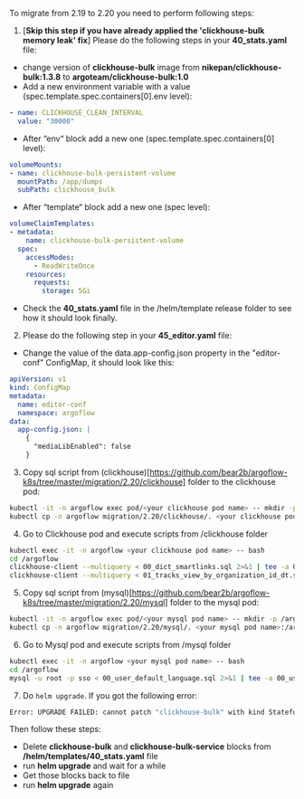 To migrate from 2.19 to 2.20 you need to perform following steps:
1. [**Skip this step if you have already applied the 'clickhouse-bulk memory leak' fix**] 
Please do the following steps in your **40_stats.yaml** file:
- change version of **clickhouse-bulk** image from **nikepan/clickhouse-bulk:1.3.8** to **argoteam/clickhouse-bulk:1.0**
- Add a new environment variable with a value (spec.template.spec.containers[0].env level):
```yaml
- name: CLICKHOUSE_CLEAN_INTERVAL
  value: "30000"
```
- After “env“ block add a new one (spec.template.spec.containers[0] level):
```yaml
volumeMounts:
- name: clickhouse-bulk-persistent-volume
  mountPath: /app/dumps
  subPath: clickhouse_bulk
```
- After “template“ block add a new one (spec level):
```yaml
volumeClaimTemplates:
- metadata:
    name: clickhouse-bulk-persistent-volume
  spec:
    accessModes:
      - ReadWriteOnce
    resources:
      requests:
        storage: 5Gi
```
- Check the **40_stats.yaml** file in the /helm/template release folder to see how it should look finally. 

2. Please do the following step in your **45_editor.yaml** file:
- Change the value of the data.app-config.json property in the "editor-conf" ConfigMap, it should look like this:
```yaml
apiVersion: v1
kind: ConfigMap
metadata:
  name: editor-conf
  namespace: argoflow
data:
  app-config.json: |
    {
      "mediaLibEnabled": false
    }
```

3. Copy sql script from (clickhouse)[https://github.com/bear2b/argoflow-k8s/tree/master/migration/2.20/clickhouse] folder to the clickhouse pod:
```bash
kubectl -it -n argoflow exec pod/<your clickhouse pod name> -- mkdir -p /argoflow
kubectl cp -n argoflow migration/2.20/clickhouse/. <your clickhouse pod name>:/argoflow/.
```

4. Go to Clickhouse pod and execute scripts from /clickhouse folder
```bash
kubectl exec -it -n argoflow <your clickhouse pod name> -- bash
cd /argoflow
clickhouse-client --multiquery < 00_dict_smartlinks.sql 2>&1 | tee -a 00_dict_smartlinks.txt
clickhouse-client --multiquery < 01_tracks_view_by_organization_id_dt.sql 2>&1 | tee -a 01_tracks_view_by_organization_id_dt.txt
```

5. Copy sql script from (mysql)[https://github.com/bear2b/argoflow-k8s/tree/master/migration/2.20/mysql] folder to the mysql pod:
```bash
kubectl -it -n argoflow exec pod/<your mysql pod name> -- mkdir -p /argoflow
kubectl cp -n argoflow migration/2.20/mysql/. <your mysql pod name>:/argoflow/.
```

6. Go to Mysql pod and execute scripts from /mysql folder
```bash
kubectl exec -it -n argoflow <your mysql pod name> -- bash
cd /argoflow
mysql -u root -p sso < 00_user_default_language.sql 2>&1 | tee -a 00_user_default_language.txt
```

7. Do `helm upgrade`. If you got the following error:
```bash
Error: UPGRADE FAILED: cannot patch "clickhouse-bulk" with kind StatefulSet: StatefulSet.apps "clickhouse-bulk" is invalid: spec: Forbidden: updates to statefulset spec for fields other than 'replicas', 'template', and 'updateStrategy' are forbidden.
```
Then follow these steps:
- Delete **clickhouse-bulk** and **clickhouse-bulk-service** blocks from **/helm/templates/40_stats.yaml** file
- run **helm upgrade** and wait for a while 
- Get those blocks back to file
- run **helm upgrade** again